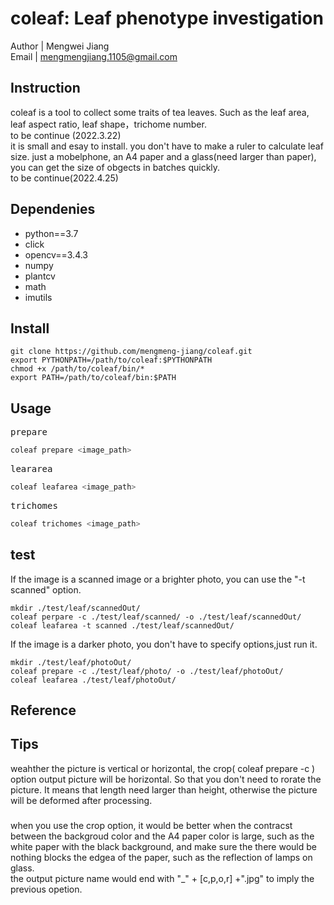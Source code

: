 # coleaf: Leaf phenotype investigation

Author | Mengwei Jiang  
Email | mengmengjiang.1105@gmail.com

## Instruction
coleaf is a tool to collect some traits of tea leaves. Such as the leaf area, leaf aspect ratio, leaf shape，trichome number.  
to be continue (2022.3.22)  
it is small and esay to install. you don't have to make a ruler to calculate leaf size. just a mobelphone, an A4 paper and a glass(need larger than paper), you can get the size of obgects in batches quickly.    
to be continue(2022.4.25)  
 
## Dependenies
- python==3.7 
- click 
- opencv==3.4.3  
- numpy  
- plantcv  
- math  
- imutils  
## Install
```
git clone https://github.com/mengmeng-jiang/coleaf.git
export PYTHONPATH=/path/to/coleaf:$PYTHONPATH
chmod +x /path/to/coleaf/bin/*
export PATH=/path/to/coleaf/bin:$PATH
```
## Usage
<kbd>prepare</kbd>  
```bash
coleaf prepare <image_path>   
```
<kbd>leararea</kbd>
```bash
coleaf leafarea <image_path> 
```
<kbd>trichomes</kbd>
```bash
coleaf trichomes <image_path>
```

## test
If the image is a scanned image or a brighter photo, you can use the "-t scanned" option.
```
mkdir ./test/leaf/scannedOut/
coleaf perpare -c ./test/leaf/scanned/ -o ./test/leaf/scannedOut/
coleaf leafarea -t scanned ./test/leaf/scannedOut/
```
If the image is a darker photo, you don't have to specify options,just run it.
```
mkdir ./test/leaf/photoOut/
coleaf prepare -c ./test/leaf/photo/ -o ./test/leaf/photoOut/
coleaf leafarea ./test/leaf/photoOut/
```

## Reference

## Tips
weahther the picture is vertical or horizontal, the crop( coleaf prepare -c ) option output picture will be horizontal. So that you don't need to rorate the picture. It means that length need larger than height, otherwise the picture will be deformed after processing.
### 
when you use the  crop option, it would be better when the contracst between the backgroud color and the A4 paper color is large, such as the white paper with the black background, and make sure the there would be nothing blocks the edgea of the paper, such as the reflection of lamps on glass.  
the output picture name would end with "_" + [c,p,o,r] +".jpg" to imply the previous opetion.   
